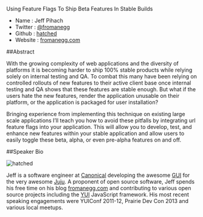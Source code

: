 Using Feature Flags To Ship Beta Features In Stable Builds

* Name      : Jeff Pihach
* Twitter   : [@fromanegg]
* Github    : [hatched]
* Website   : [fromanegg.com]

##Abstract

With the growing complexity of web applications and the diversity of platforms it is becoming harder to ship 100% stable products while relying solely on internal testing and QA. To combat this many have been relying on controlled rollouts of new features to their active client base once internal testing and QA shows that these features are stable enough. But what if the users hate the new features, render the application unusable on their platform, or the application is packaged for user installation?

Bringing experience from implementing this technique on existing large scale applications I’ll teach you how to avoid these pitfalls by integrating url feature flags into your application. This will allow you to develop, test, and enhance new features within your stable application and allow users to easily toggle these beta, alpha, or even pre-alpha features on and off.

##Speaker Bio

![hatched](https://raw.github.com/cascadiajs/2013.cascadiajs.com/master/images/hatched.png)

Jeff is a software engineer at [Canonical](http://www.canonical.com) developing the awesome [GUI](https://jujucharms.com) for the very awesome [Juju](https://juju.ubuntu.com). A proponent of open source software, Jeff spends his free time on his blog [fromanegg.com] and contributing to various open source projects including the [YUI](http://yuilibrary.com) JavaScript framework. His most recent speaking engagements were YUIConf 2011-12, Prairie Dev Con 2013 and various local meetups.

[@fromanegg]:http://twitter.com/fromanegg
[hatched]:http://github.com/hatched
[fromanegg.com]:http://fromanegg.com
